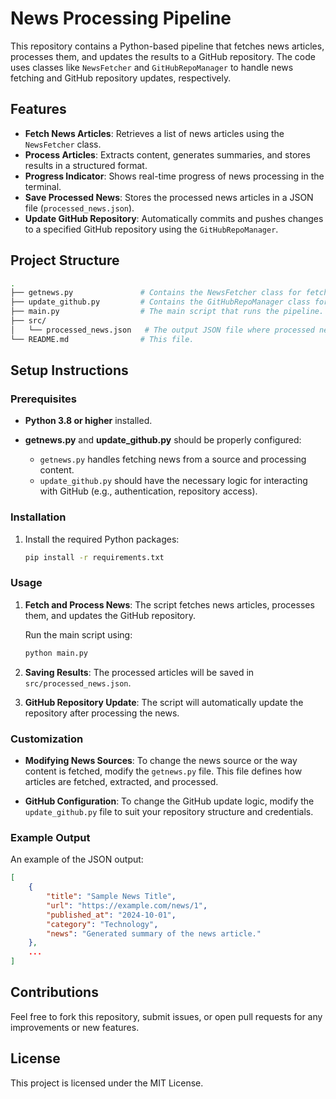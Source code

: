 # News Processing Pipeline

This repository contains a Python-based pipeline that fetches news articles, processes them, and updates the results to a GitHub repository. The code uses classes like `NewsFetcher` and `GitHubRepoManager` to handle news fetching and GitHub repository updates, respectively.

## Features

- **Fetch News Articles**: Retrieves a list of news articles using the `NewsFetcher` class.
- **Process Articles**: Extracts content, generates summaries, and stores results in a structured format.
- **Progress Indicator**: Shows real-time progress of news processing in the terminal.
- **Save Processed News**: Stores the processed news articles in a JSON file (`processed_news.json`).
- **Update GitHub Repository**: Automatically commits and pushes changes to a specified GitHub repository using the `GitHubRepoManager`.

## Project Structure

```bash
.
├── getnews.py               # Contains the NewsFetcher class for fetching and processing news content.
├── update_github.py         # Contains the GitHubRepoManager class for managing the GitHub repo.
├── main.py                  # The main script that runs the pipeline.
├── src/
│   └── processed_news.json   # The output JSON file where processed news will be saved.
└── README.md                # This file.
```

## Setup Instructions

### Prerequisites

- **Python 3.8 or higher** installed.
  
- **getnews.py** and **update_github.py** should be properly configured:

  - `getnews.py` handles fetching news from a source and processing content.
  - `update_github.py` should have the necessary logic for interacting with GitHub (e.g., authentication, repository access).

### Installation

1. Install the required Python packages:

   ```bash
   pip install -r requirements.txt
   ```

### Usage

1. **Fetch and Process News**: The script fetches news articles, processes them, and updates the GitHub repository.

   Run the main script using:

   ```bash
   python main.py
   ```

2. **Saving Results**: The processed articles will be saved in `src/processed_news.json`.

3. **GitHub Repository Update**: The script will automatically update the repository after processing the news.

### Customization

- **Modifying News Sources**: To change the news source or the way content is fetched, modify the `getnews.py` file. This file defines how articles are fetched, extracted, and processed.
  
- **GitHub Configuration**: To change the GitHub update logic, modify the `update_github.py` file to suit your repository structure and credentials.

### Example Output

An example of the JSON output:

```json
[
    {
        "title": "Sample News Title",
        "url": "https://example.com/news/1",
        "published_at": "2024-10-01",
        "category": "Technology",
        "news": "Generated summary of the news article."
    },
    ...
]
```

## Contributions

Feel free to fork this repository, submit issues, or open pull requests for any improvements or new features.

## License

This project is licensed under the MIT License.
